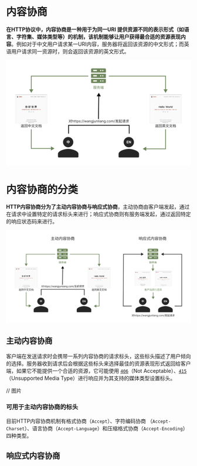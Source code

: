 # 内容协商

**在HTTP协议中，内容协商是一种用于为同一URI 提供资源不同的表示形式（如语言、字符集、媒体类型等）的机制，该机制能够让用户获得最合适的资源表现内容**。例如对于中文用户请求某一URI内容，服务器将返回该资源的中文形式；而英语用户请求同一资源时，则会返回该资源的英文形式。

![content-negotiation-example](../../public/content-negotiation-example.png)



# 内容协商的分类

**HTTP内容协商分为了主动内容协商与响应式协商**，主动协商由客户端发起，通过在请求中设置特定的请求标头来进行；响应式协商则有服务端发起，通过返回特定的响应状态码来进行。

![proactive-responsive-cs-example](../../public/proactive-responsive-cs-example.png)

## 主动内容协商

客户端在发送请求时会携带一系列内容协商的请求标头，这些标头描述了用户倾向的选择。服务器收到请求后会根据这些标头来选择最佳的资源表现形式返回给客户端，如果它不能提供一个合适的资源，它可能使用 [`406`](https://developer.mozilla.org/zh-CN/docs/Web/HTTP/Status/406)（Not Acceptable）、[`415`](https://developer.mozilla.org/zh-CN/docs/Web/HTTP/Status/415)（Unsupported Media Type）进行响应并为其支持的媒体类型设置标头。

// 图片

### 可用于主动内容协商的标头

目前HTTP内容协商机制有格式协商（`Accept`）、字符编码协商 （`Accept-Charset`）、语言协商（`Accept-Language`）和压缩格式协商（`Accept-Encoding`）四种类型。



## 响应式内容协商